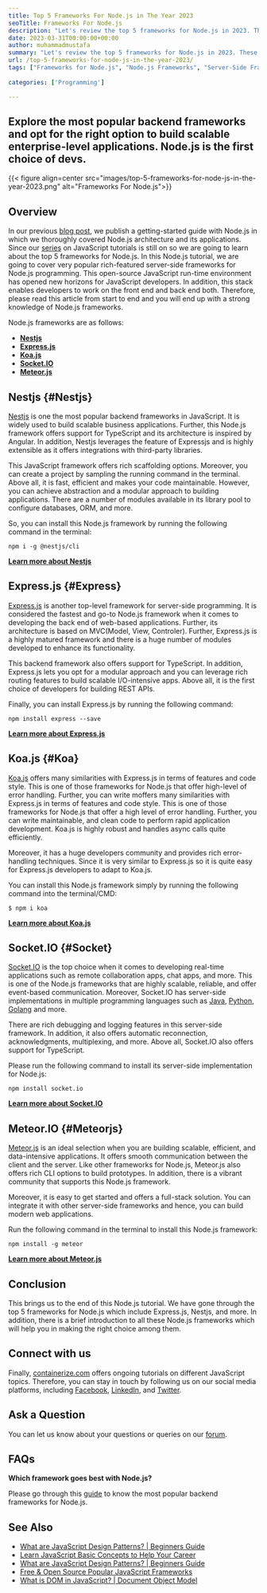 ```yaml
---
title: Top 5 Frameworks For Node.js in The Year 2023
seoTitle: Frameworks For Node.js
description: "Let's review the top 5 frameworks for Node.js in 2023. These Node.js frameworks include Nestjs, Express.js, Koa.js, Socket.IO, and Meteor.js."
date: 2023-03-31T00:00:00+00:00
author: muhammadmustafa
summary: "Let's review the top 5 frameworks for Node.js in 2023. These Node.js frameworks include Nestjs, Express.js, Koa.js, Socket.IO, and Meteor.js."
url: /top-5-frameworks-for-node-js-in-the-year-2023/
tags: ["Frameworks for Node.js", "Node.js Frameworks", "Server-Side Frameworks", "Most Popular Backend Frameworks", "Node.js tutorial"]
    
categories: ['Programming']

---
```

## Explore the most popular backend frameworks and opt for the right option to build scalable enterprise-level applications. Node.js is the first choice of devs.

{{< figure align=center src="images/top-5-frameworks-for-node-js-in-the-year-2023.png" alt="Frameworks For Node.js">}}
## Overview

In our previous [blog post][30], we publish a getting-started guide with Node.js in which we thoroughly covered Node.js architecture and its applications. Since our [series][1] on JavaScript tutorials is still on so we are going to learn about the top 5 frameworks for Node.js. In this Node.js tutorial, we are going to cover very popular rich-featured server-side frameworks for Node.js programming. This open-source JavaScript run-time environment has opened new horizons for JavaScript developers. In addition, this stack enables developers to work on the front end and back end both. Therefore, please read this article from start to end and you will end up with a strong knowledge of Node.js frameworks.

Node.js frameworks are as follows:

  * **[Nestjs][2]**
  * **[Express.js][3]**
  * **[Koa.js][4]**
  * **[Socket.IO][5]**
  * **[Meteor.js][6]**

## Nestjs {#Nestjs}

[Nestjs][7] is one the most popular backend frameworks in JavaScript. It is widely used to build scalable business applications. Further, this Node.js framework offers support for TypeScript and its architecture is inspired by Angular. In addition, Nestjs leverages the feature of Expressjs and is highly extensible as it offers integrations with third-party libraries.

This JavaScript framework offers rich scaffolding options. Moreover, you can create a project by sampling the running command in the terminal. Above all, it is fast, efficient and makes your code maintainable. However, you can achieve abstraction and a modular approach to building applications. There are a number of modules available in its library pool to configure databases, ORM, and more. 

So, you can install this Node.js framework by running the following command in the terminal:
```
npm i -g @nestjs/cli
```
**[Learn more about Nestjs][8]**

## Express.js {#Express}

[Express.js][9] is another top-level framework for server-side programming. It is considered the fastest and go-to Node.js framework when it comes to developing the back end of web-based applications. Further, its architecture is based on MVC(Model, View, Controler). Further, Express.js is a highly matured framework and there is a huge number of modules developed to enhance its functionality.

This backend framework also offers support for TypeScript. In addition, Express.js lets you opt for a modular approach and you can leverage rich routing features to build scalable I/O-intensive apps. Above all, it is the first choice of developers for building REST APIs.

Finally, you can install Express.js by running the following command:
```
npm install express --save
```
**[Learn more about Express.js][10]**

## Koa.js {#Koa}

[Koa.js][11] offers many similarities with Express.js in terms of features and code style. This is one of those frameworks for Node.js that offer high-level of error handling. Further, you can write moffers many similarities with Express.js in terms of features and code style. This is one of those frameworks for Node.js that offer a high level of error handling. Further, you can write maintainable, and clean code to perform rapid application development. Koa.js is highly robust and handles async calls quite efficiently.

Moreover, it has a huge developers community and provides rich error-handling techniques. Since it is very similar to Express.js so it is quite easy for Express.js developers to adapt to Koa.js.

You can install this Node.js framework simply by running the following command into the terminal/CMD:
```
$ npm i koa
```
**[Learn more about Koa.js][12]**

## Socket.IO {#Socket}

[Socket.IO][13] is the top choice when it comes to developing real-time applications such as remote collaboration apps, chat apps, and more. This is one of the Node.js frameworks that are highly scalable, reliable, and offer event-based communication. Moreover, Socket.IO has server-side implementations in multiple programming languages such as [Java][14], [Python][15], [Golang][16] and more.

There are rich debugging and logging features in this server-side framework. In addition, it also offers automatic reconnection, acknowledgments, multiplexing, and more. Above all, Socket.IO also offers support for TypeScript.

Please run the following command to install its server-side implementation for Node.js:
```
npm install socket.io
```
**[Learn more about Socket.IO][17]**

## Meteor.IO {#Meteorjs}

[Meteor.js][18] is an ideal selection when you are building scalable, efficient, and data-intensive applications. It offers smooth communication between the client and the server. Like other frameworks for Node.js, Meteor.js also offers rich CLI options to build prototypes. In addition, there is a vibrant community that supports this Node.js framework.

Moreover, it is easy to get started and offers a full-stack solution. You can integrate it with other server-side frameworks and hence, you can build modern web applications.

Run the following command in the terminal to install this Node.js framework:
```
npm install -g meteor
```
**[Learn more about Meteor.js][19]**

## Conclusion

This brings us to the end of this Node.js tutorial. We have gone through the top 5 frameworks for Node.js which include Express.js, Nestjs, and more. In addition, there is a brief introduction to all these Node.js frameworks which will help you in making the right choice among them.
## Connect with us

Finally, [containerize.com][20] offers ongoing tutorials on different JavaScript topics. Therefore, you can stay in touch by following us on our social media platforms, including [Facebook][21], [LinkedIn][22], and [Twitter][23].

## Ask a Question

You can let us know about your questions or queries on our [forum][24].

## FAQs

**Which framework goes best with Node.js?**

Please go through this [guide][2] to know the most popular backend frameworks for Node.js.

## See Also

 * [What are JavaScript Design Patterns? | Beginners Guide][25]
 * [Learn JavaScript Basic Concepts to Help Your Career][26]
 * [What are JavaScript Design Patterns? | Beginners Guide][27]
 * [Free & Open Source Popular JavaScript Frameworks][28]
 * [What is DOM in JavaScript? | Document Object Model][29]


 [1]: https://blog.containerize.com/categories/programming/
 [2]: #Nestjs
 [3]: #Express
 [4]: #Koa
 [5]: #Socket
 [6]: #Meteorjs
 [7]: https://nestjs.com/
 [8]: https://docs.nestjs.com/
 [9]: https://expressjs.com/
 [10]: https://expressjs.com/en/starter/installing.html
 [11]: https://koajs.com/
 [12]: https://koajs.com/#error-handling
 [13]: https://socket.io/
 [14]: https://github.com/mrniko/netty-socketio
 [15]: https://github.com/miguelgrinberg/python-socketio
 [16]: https://github.com/googollee/go-socket.io
 [17]: https://socket.io/docs/v4/
 [18]: https://www.meteor.com/
 [19]: https://docs.meteor.com/#/full/
 [20]: https://www.containerize.com/
 [21]: https://web.facebook.com/containerize
 [22]: https://www.linkedin.com/company/containerize/
 [23]: https://twitter.com/containerize_co
 [24]: https://forum.containerize.com/
 [25]: https://blog.containerize.com/what-are-javascript-design-patterns-beginners-guide/
 [26]: https://blog.containerize.com/learn-javascript-basic-concepts-to-help-your-career/
 [27]: https://blog.containerize.com/free-open-source-popular-javascript-frameworks/
 [28]: https://blog.containerize.com/free-open-source-popular-javascript-frameworks/
 [29]: https://blog.containerize.com/what-is-dom-in-javascript-document-object-model/
 [30]: https://blog.containerize.com/getting-started-with-node-js-what-is-node-js